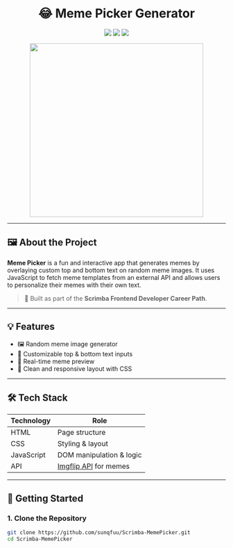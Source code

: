 <h1 align="center">😂 Meme Picker Generator</h1>

<p align="center">
  <img src="https://img.shields.io/badge/Project-Scrimba%20Course-blueviolet?style=for-the-badge" />
  <img src="https://img.shields.io/badge/Status-Completed-brightgreen?style=for-the-badge" />
  <img src="https://img.shields.io/badge/Made%20With-HTML%2FCSS%2FJS-yellow?style=for-the-badge" />
</p>

<p align="center">
  <img src="https://media.giphy.com/media/WUlplcMpOCEmTGBtBW/giphy.gif" width="400" />
</p>

---

## 🖼️ About the Project

**Meme Picker** is a fun and interactive app that generates memes by overlaying custom top and bottom text on random meme images. It uses JavaScript to fetch meme templates from an external API and allows users to personalize their memes with their own text.

> 🔧 Built as part of the **Scrimba Frontend Developer Career Path**.

---

## 💡 Features

- 🖼️ Random meme image generator
- 📝 Customizable top & bottom text inputs
- 🚀 Real-time meme preview
- 🎨 Clean and responsive layout with CSS

---

## 🛠 Tech Stack

| Technology | Role                      |
|------------|---------------------------|
| HTML       | Page structure            |
| CSS        | Styling & layout          |
| JavaScript | DOM manipulation & logic  |
| API        | [Imgflip API](https://api.imgflip.com) for memes

---

## 🚀 Getting Started

### 1. Clone the Repository

```bash
git clone https://github.com/sunqfuu/Scrimba-MemePicker.git
cd Scrimba-MemePicker
